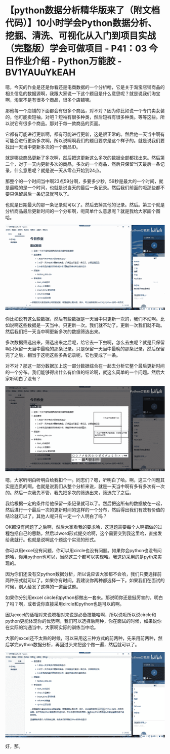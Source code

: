 # 【python数据分析精华版来了（附文档代码）】10小时学会Python数据分析、挖掘、清洗、可视化从入门到项目实战（完整版）学会可做项目 - P41：03 今日作业介绍 - Python万能胶 - BV1YAUuYkEAH

嗯，今天的作业是还是你看还是电商数据的一个分析哈，它是关于淘宝店铺商品的相关信息的数据源啊，我跟大家说一下这个题目是什么意思呢？就是说我们淘宝啊，淘宝不是有很多个商品，很多个店铺嘛。

那他每一个店铺的下面都会有很多个商品，对不对？因为你比如说一个专门卖女装的，他可能卖短袖，对吧？短袖有很多种类，然后短裤有很多种类。等等这些。所以说它有很多个商品。那对于每一款商品的页面。

它都有可能进行更新啊，都有可能进行更新，这是很正常的。然后他一天当中啊有可能会进行更新多次啊，所以说啊啊我们的题目要求是这个样子的。就是说我们要找出一天当中更新多次的一个商品ID。

就是哪些商品更新了多次啊，然后把这更新这么多次的数据全部都找出来。然后第二个，对于一天内更新多次的商品，多次的一个商品，然后只保留当天最后一条记录，什么意思呢？就是说一天从零点开始到24点。

那整个的一个时间当中啊23点59分啊，多要多少秒，59秒是最大的一个时间，就是最晚的是一个时间，也就是说当天的最后一条记录。然后我们前面的呃那些都不要只保留最后一条记录就可以了。

也就是日期最大的那一条记录就可以了。然后去掉其他的记录。然后。第三个就是分析商品最后更新时间的一个分布啊，呃简单什么意思呢？就是我给大家画个图哈。



![](img/9a24593535051d3866d2f6be97012598_1.png)

你比如说有这么些数据，然后有些数据是一天当中只更新一次的，我们不动啊。比如说啊这些数据是一天当中。只更新一次。我们就不动了。更新一次我们就不动。然后我们把一天当中啊更新多次的数据筛选出来。

多次数据筛选出来，筛选出来之后呢，给它去一下虫啊，怎么去虫呢？就是只保留啊只保留一天当中最晚的那条记录。只是保留一天当中最晚的那条记录，然后保留完了之后，相当于这呃这些多条记录呢，它也变成了一条。

对不对？那这一部分数据加上这一部分数据综合在一起去分析它整个最后更新时间的一个分布。我们能够得出什么有价值的结论啊，就这么简单的一个问题。然后大家听明白了没有？



![](img/9a24593535051d3866d2f6be97012598_3.png)

嗯，大家听明白听明白给我扣个一。同志们？嗯，听明白了哈。啊，这三个问题其实是连贯的啊。也就是说我们从整个分析来说，就是一天当中啊有多有多次有一次的。然后一次我先不管，我先把多次的筛选出来，筛选完了之后。

我给根据一定的条件给他保留一条记录就可以了。然后把这所有的数据放在一起，然后进行一个最后一次的更新时间的这样的一个分布，然后得出我们有效有价值的结论就可以了。其他人呢只有一定一个人明白了吗？

OK都没有问题了之后啊，然后大家看我的要求哈，这道题需要每个人啊把做的过程包括自己的思路，然后以word形式提交哈啊，这个需要交到我这里哈，直接发给我就行。也就是说啊这个题这个实现的形式。

你可以用excel没有问题，你可以用circle也没有问题。如果你会python也没有问题哈，你用python也可以，当然这三个都可以实现哈。我这边采用的是pyth来实现的。

因为你们还没有交python数据分析，所以说应该大家都不会哈，我们只要选择前两种形式就可以了。如果你有时间，我建议你两种都选择一下。如果我们在面试的时候，别人给发了这样的一道面试题。

如果你分别用excel circle和python都做出一套来。那说明你还是挺厉害的。明白了吗？啊，或者说你直接采用circle和python也是可以的啊。

因为excel的话相对来说嗯相对来说是必备技能哈啊，所以说呃所以说circle和python更能体现你的优势啊，我们可以选择后两种，你在面试的时候，如果说你在实际的沟通当中，大家啊实际的训练当中哈。

大家的excel还不太熟的时候，可以采用这三种方式的前两种，先采用前两种，然后学完python数据分析，再回过头来把这个做一遍，然后就可以了。



![](img/9a24593535051d3866d2f6be97012598_5.png)

好，那。